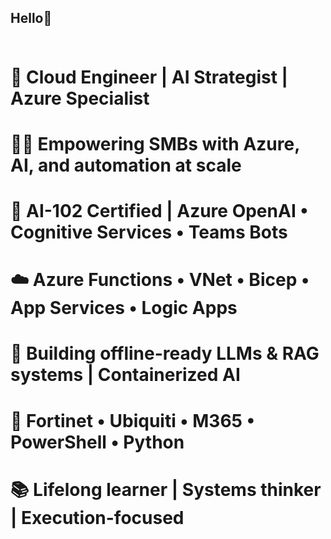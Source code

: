 ## Hello👋 <br> <br>

# 🚀 Cloud Engineer | AI Strategist | Azure Specialist <br>
# 👨‍💻 Empowering SMBs with Azure, AI, and automation at scale <br>
# 🔷 AI-102 Certified | Azure OpenAI • Cognitive Services • Teams Bots <br>
# ☁️ Azure Functions • VNet • Bicep • App Services • Logic Apps <br>
# 🤖 Building offline-ready LLMs & RAG systems | Containerized AI <br>
# 🔧 Fortinet • Ubiquiti • M365 • PowerShell • Python <br>
# 📚 Lifelong learner | Systems thinker | Execution-focused <br>
